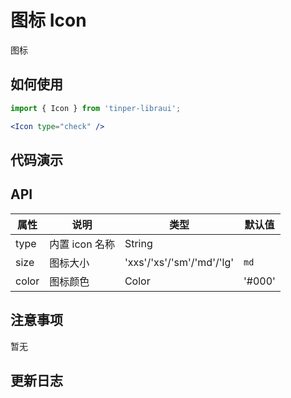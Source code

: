 # 图标 Icon

图标


## 如何使用

```jsx
import { Icon } from 'tinper-libraui';

<Icon type="check" />

```

## 代码演示


## API


| 属性 | 说明 | 类型 | 默认值 |
|----|-----|------|------|
| type    |   内置 icon 名称   | String   |
| size    |   图标大小    | 'xxs'/'xs'/'sm'/'md'/'lg'  | `md` |
| color   | 图标颜色  | Color | '#000' |



## 注意事项

暂无

## 更新日志

